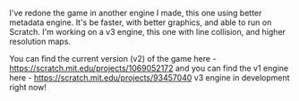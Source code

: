 I've redone the game in another engine I made, this one using better metadata engine. It's be faster, with better graphics, and able to run on Scratch.
I'm working on a v3 engine, this one with line collision, and higher resolution maps.

You can find the current version (v2) of the game here - https://scratch.mit.edu/projects/1069052172
and you can find the v1 engine here - https://scratch.mit.edu/projects/93457040
v3 engine in development right now!
